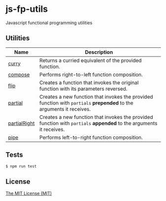 # js-fp-utils

Javascript functional programming utilities

## Utilities

| Name | Description |
|------|-------------|
| [curry](https://github.com/georapbox/js-fp-utils/tree/master/curry) | Returns a curried equivalent of the provided function. |
| [compose](https://github.com/georapbox/js-fp-utils/tree/master/compose) | Performs right-to-left function composition. |
| [flip](https://github.com/georapbox/js-fp-utils/tree/master/flip) | Creates a function that invokes the original function with its parameters reversed. |
| [partial](https://github.com/georapbox/js-fp-utils/tree/master/partial) | Creates a new function that invokes the provided function with `partials` **prepended** to the arguments it receives. |
| [partialRight](https://github.com/georapbox/js-fp-utils/tree/master/partialRight) | Creates a new function that invokes the provided function with `partials` **appended** to the arguments it receives. |
| [pipe](https://github.com/georapbox/js-fp-utils/tree/master/pipe) | Performs left-to-right function composition. |

## Tests

```sh
$ npm run test
```

## License

[The MIT License (MIT)](https://georapbox.mit-license.org/@2019)

